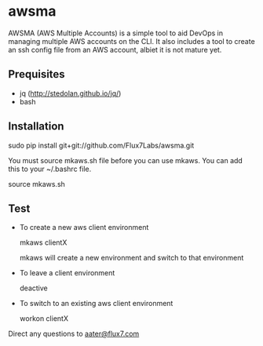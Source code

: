 awsma
======

AWSMA (AWS Multiple Accounts) is a simple tool to aid DevOps in managing multiple AWS accounts on the CLI. It also includes a tool to create an ssh config file from an AWS account, albiet it is not mature yet. 

Prequisites
-----------

* jq (http://stedolan.github.io/jq/)
* bash 

Installation
------------

   sudo pip install git+git://github.com/Flux7Labs/awsma.git

You must source mkaws.sh file before you can use mkaws. You can add this to your ~/.bashrc file.

   source mkaws.sh 

Test
----

* To create a new aws client environment 

   mkaws clientX

  mkaws will create a new environment and switch to that environment 


* To leave a client environment 

   deactive 

* To switch to an existing aws client environment 

   workon clientX

Direct any questions to aater@flux7.com 

